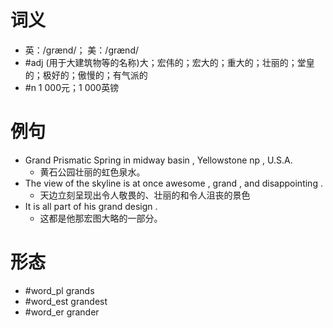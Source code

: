 # 词义
- 英：/ɡrænd/； 美：/ɡrænd/
- #adj (用于大建筑物等的名称)大；宏伟的；宏大的；重大的；壮丽的；堂皇的；极好的；傲慢的；有气派的
- #n 1 000元；1 000英镑
# 例句
- Grand Prismatic Spring in midway basin , Yellowstone np , U.S.A.
	- 黄石公园壮丽的虹色泉水。
- The view of the skyline is at once awesome , grand , and disappointing .
	- 天边立刻呈现出令人敬畏的、壮丽的和令人沮丧的景色
- It is all part of his grand design .
	- 这都是他那宏图大略的一部分。
# 形态
- #word_pl grands
- #word_est grandest
- #word_er grander
